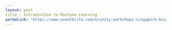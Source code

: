 ```yaml
---
layout: post
title - Introduction to Machine Learning
permalink: "https://www.eventbrite.com/e/unity-workshops-singapore-business-workshop-introduction-to-machine-learning-non-hands-on-session-tickets-62292671056?aff=erelexpmlt"
---
```


